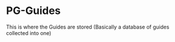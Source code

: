 # PG-Guides
This is where the Guides are stored (Basically a database of guides collected into one)
